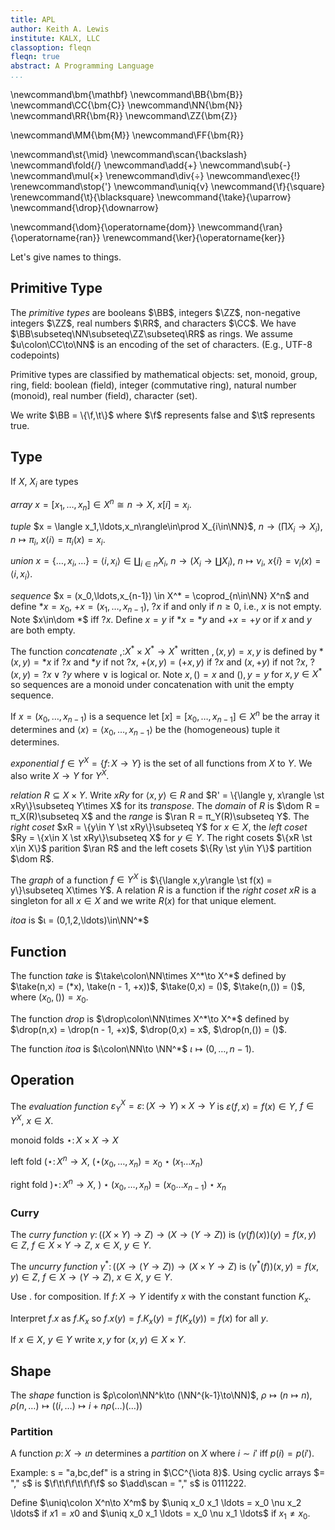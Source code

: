 ```yaml
---
title: APL
author: Keith A. Lewis
institute: KALX, LLC
classoption: fleqn
fleqn: true
abstract: A Programming Language
...
```



\newcommand\bm{\mathbf}
\newcommand\BB{\bm{B}}
\newcommand\CC{\bm{C}}
\newcommand\NN{\bm{N}}
\newcommand\RR{\bm{R}}
\newcommand\ZZ{\bm{Z}}

\newcommand\MM{\bm{M}}
\newcommand\FF{\bm{R}}

\newcommand\st{\mid}
\newcommand\scan{\backslash}
\newcommand\fold{/}
\newcommand\add{+}
\newcommand\sub{-}
\newcommand\mul{×}
\renewcommand\div{÷}
\newcommand\exec{!}
\renewcommand\stop{'}
\newcommand\uniq{ν}
\newcommand{\f}{\square}
\renewcommand{\t}{\blacksquare}
\newcommand{\take}{\uparrow}
\newcommand{\drop}{\downarrow}

\newcommand{\dom}{\operatorname{dom}}
\newcommand{\ran}{\operatorname{ran}}
\renewcommand{\ker}{\operatorname{ker}}

Let's give names to things.

## Primitive Type

The _primitive types_ are
booleans $\BB$,
integers $\ZZ$,
non-negative integers $\ZZ$,
real numbers $\RR$, 
and characters $\CC$.
We have $\BB\subseteq\NN\subseteq\ZZ\subseteq\RR$ as rings.
We assume $u\colon\CC\to\NN$ is an encoding of the set of characters. (E.g., UTF-8 codepoints)

Primitive types are classified by mathematical objects: set, monoid, group, ring, field:
boolean (field),
integer (commutative ring),
natural number (monoid),
real number (field),
character (set).

We write $\BB = \{\f,\t\}$ where $\f$ represents false and $\t$ represents true.

## Type

If $X$, $X_i$ are types

_array_ $x = [x_1,\ldots,x_n]\in X^n\cong n\to X$, $x[i] = x_i$.

_tuple_ $x = \langle x_1,\ldots,x_n\rangle\in\prod X_{i\in\NN}$, $n\to(\prod X_i\to X_i)$,
$n\mapsto π_i$, 
$x\langle i\rangle = π_i(x) = x_i$.

_union_ $x = \{\ldots,x_i,\ldots\} = \langle i,x_i\rangle\in\coprod_{i\in n} X_i$, $n\to(X_i\to\coprod X_i)$,
$n\mapsto ν_i$, $x\{i\} = ν_i(x) = \langle i,x_i\rangle$.

_sequence_ $x = (x_0,\ldots,x_{n-1}) \in X^* = \coprod_{n\in\NN} X^n$ and define
$*x = x_0$,
$+x = (x_1,\ldots,x_{n-1})$, $?x$ if and only if $n\ge 0$, i.e., $x$ is not empty.
Note $x\in\dom *$ iff $?x$.
Define $x = y$ if $*x = *y$ and $+x = +y$ or if $x$ and $y$ are both empty.

The function _concatenate_ $,\colon X^*\times X^*\to X^*$
written $,(x,y) = x,y$
is defined by $*(x,y) = *x$ if $?x$ and $*y$ if not $?x$,
$+(x,y) = (+x,y)$ if $?x$ and $(x,+y)$ if not $?x$,
$?(x,y) = ?x\vee ?y$ where $\vee$ is logical or.
Note $x,() = x$ and $(),y = y$ for $x,y\in X^*$ so
sequences are a monoid under concatenation with unit the empty sequence.

If $x = (x_0,\ldots,x_{n-1})$ is a sequence let
$[x] = [x_0,\ldots,x_{n-1}]\in X^n$ be the array it determines
and $\langle x\rangle = \langle x_0,\ldots,x_{n-1}\rangle$ be the (homogeneous) tuple
it determines.

_exponential_ $f\in Y^X = \{f\colon X\to Y\}$ is the set of all functions from $X$ to $Y$.
We also write $X\to Y$ for $Y^X$.

_relation_ $R\subseteq X\times Y$. Write $xRy$ for $\langle x,y\rangle\in R$
and $R' = \{\langle y, x\rangle \st xRy\}\subseteq Y\times X$ for its _transpose_.
The _domain_ of $R$ is $\dom R = π_X(R)\subseteq X$ and
the _range_ is $\ran R = π_Y(R)\subseteq Y$.
The _right coset_ $xR = \{y\in Y \st xRy\}\subseteq Y$ for $x\in X$,
the _left coset_ $Ry = \{x\in X \st xRy\}\subseteq X$ for $y\in Y$.
The right cosets $\{xR \st x\in X\}$
parition $\ran R$ and the left cosets $\{Ry \st y\in Y\}$ partition $\dom R$.

The _graph_ of a function $f\in Y^X$ is
$\{\langle x,y\rangle \st f(x) = y\}\subseteq X\times Y$. A relation $R$ is a function if the
_right coset_ $xR$ is a singleton for all $x\in X$ and we
write $R(x)$ for that unique element.

_itoa_ is $ι = (0,1,2,\ldots)\in\NN^*$

## Function

The function _take_ is $\take\colon\NN\times X^*\to X^*$
defined by $\take(n,x) = (*x), \take(n - 1, +x))$, $\take(0,x) = ()$, $\take(n,()) = ()$,
where $(x_0, ()) = x_0$.

The function _drop_ is $\drop\colon\NN\times X^*\to X^*$
defined by $\drop(n,x) = \drop(n - 1, +x)$, $\drop(0,x) = x$, $\drop(n,()) = ()$.

The function _itoa_ is $ι\colon\NN\to \NN^*$ $ι\mapsto (0,\ldots,n-1)$.

## Operation

The _evaluation function_ $ε_Y^X = ε\colon (X\to Y)\times X\to Y$
is $ε(f,x) = f(x)\in Y$, $f\in Y^X$, $x\in X$.

monoid folds $\star\colon X\times X\to X$

left fold $(\star\colon X^n\to X$, $(\star(x_0,\ldots,x_n) = x_0\star(x_1\dots x_n)$

right fold $)\star\colon X^n\to X$, $)\star(x_0,\ldots,x_n) = (x_0\dots x_{n-1})\star x_n$

### Curry

The _curry function_ $γ\colon ((X\times Y)\to Z)\to (X\to(Y\to Z))$ is
$(γ(f)(x))(y) = f(x,y)\in Z$, $f\in X\times Y\to Z$, $x\in X$, $y\in Y$.

The _uncurry function_ $γ^*\colon ((X\to (Y\to Z))\to (X\times Y\to Z)$
is $(γ^*(f))(x,y) = f(x,y)\in Z$, $f\in X\to(Y\to Z)$, $x\in X$, $y\in Y$.

Use $.$ for composition. If $f\colon X\to Y$ identify $x$ with the constant function $K_x$.

Interpret $f.x$ as $f.K_x$ so $f.x(y) = f.K_x(y) = f(K_x(y)) = f(x)$ for all $y$.

If $x\in X$, $y\in Y$ write $x,y$ for $(x,y)\in X\times Y$.

## Shape

The _shape_ function is $ρ\colon\NN^k\to (\NN^{k-1}\to\NN)$, $ρ\mapsto(n \mapsto n)$,
$ρ(n,\ldots)\mapsto ((i,\ldots) \mapsto i + n ρ(\ldots)(\ldots))$

### Partition

A function $p\colon X\to\iota n$ determines a _partition_ on $X$ where $i\sim i'$ iff $p(i) = p(i')$.

Example: s = "a,bc,def" is a string in $\CC^{\iota 8}$. Using cyclic arrays
$= "," s$ is $\f\t\f\f\t\f\f\f$ so $\add\scan = "," s$ is $0111222$.

Define $\uniq\colon X^n\to X^m$ by $\uniq x_0 x_1 \ldots = x_0 \nu x_2 \ldots$
if $x1 = x0$ and $\uniq x_0 x_1 \ldots = x_0 \nu x_1 \ldots$ if $x_1 \not= x_0$.

<!--
## Remarks

Natural numbers $\NN = \{0, 1, \ldots\}$.

$\iota n = \{0, \ldots, n - 1\}$, $n\in\NN$.

$\iota\colon\NN\to\NN^*$ where $\NN^* = \coprod{n\ge0}\NN^n$.  
$\iota n\in\NN^n$.

Every expression is a list of data or functions in Polish notation.

Expressions are parsed right to left.

Data is pushed on the call stack.

Functions know what is on the call stack.

_Each_ is $f␣\scan␣x␣y␣\ldots$ is $f␣x␣f␣y␣\ldots$, $f␣g\scan ␣x$ is $f␣x␣g␣x$.

_Fold_ is $f \fold a␣b \ldots$ is $f␣a␣f␣b␣\ldots))$.

$K$ is the constant function $K\colon X\to\{Y\to X\}$ where $Kxy = x$.

Use $!$ for evaluation. 

_Array_ $X^{\iota n}$, $[␣x_0␣x_1␣\ldots\colon \iota n\to X$ by $i\mapsto x_i$.

_Tuple_ $\sqcap_{i\in I} X_i$, $\langle␣x_0␣x_1␣\ldots\colon I\to\coprod{i\in I}X_i$ by $i\mapsto (i, x_i)$.

## Examples

_Average_ $\div␣\stop␣\add\fold␣\add\fold K 1\scan␣x_0␣x_1␣\ldots$

## Types

_boolean_ $\BB$.

_integer_ $\ZZ$.

_unsigned_ $\NN$.

_number_ $\RR$.

_character_ $\CC$ utf-8 _code points_.

## Structures



Storage: stack (life of function), heap (life of process), persistent (across processes), lazy generators.
-->
